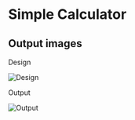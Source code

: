 # Simple Calculator

## Output images

Design

![Design](https://github.com/sakshinitnaware/koylin-calculator/blob/main/design.PNG)

Output

![Output](https://github.com/sakshinitnaware/koylin-calculator/blob/main/Output%20Calculator.jpgr)
